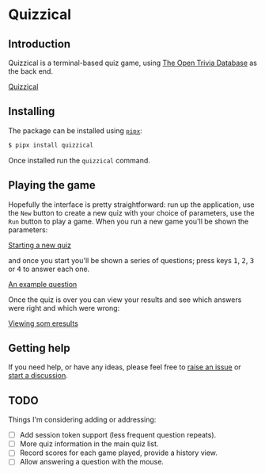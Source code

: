 # Quizzical

## Introduction

Quizzical is a terminal-based quiz game, using [The Open Trivia
Database](https://opentdb.com/) as the back end.

[Quizzical](images/quizzical.png)

## Installing

The package can be installed using [`pipx`](https://pypa.github.io/pipx/):

```sh
$ pipx install quizzical
```

Once installed run the `quizzical` command.

## Playing the game

Hopefully the interface is pretty straightforward: run up the application,
use the `New` button to create a new quiz with your choice of parameters,
use the `Run` button to play a game. When you run a new game you'll be shown
the parameters:

[Starting a new quiz](images/start-quiz.png)

and once you start you'll be shown a series of questions; press keys
<kbd>1</kbd>, <kbd>2</kbd>, <kbd>3</kbd> or <kbd>4</kbd> to answer each one.

[An example question](images/question.png)

Once the quiz is over you can view your results and see which answers were
right and which were wrong:

[Viewing som eresults](images/results.png)

## Getting help

If you need help, or have any ideas, please feel free to [raise an
issue](https://github.com/davep/quizzical/issues) or [start a
discussion](https://github.com/davep/quizzical/discussions).

## TODO

Things I'm considering adding or addressing:

- [ ] Add session token support (less frequent question repeats).
- [ ] More quiz information in the main quiz list.
- [ ] Record scores for each game played, provide a history view.
- [ ] Allow answering a question with the mouse.

[//]: # (README.md ends here)
